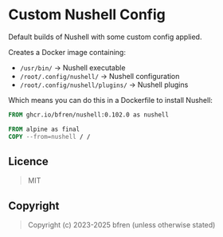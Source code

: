 # Custom Nushell Config

Default builds of Nushell with some custom config applied.

Creates a Docker image containing:

- `/usr/bin/` -> Nushell executable
- `/root/.config/nushell/` -> Nushell configuration
- `/root/.config/nushell/plugins/` -> Nushell plugins

Which means you can do this in a Dockerfile to install Nushell:

```Dockerfile
FROM ghcr.io/bfren/nushell:0.102.0 as nushell

FROM alpine as final
COPY --from=nushell / /
```

## Licence

> MIT

## Copyright

> Copyright (c) 2023-2025 bfren (unless otherwise stated)
